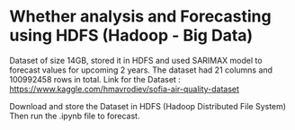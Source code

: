 # Whether analysis and Forecasting using HDFS (Hadoop - Big Data)
Dataset of size 14GB, stored it in HDFS and used SARIMAX model to forecast values for upcoming 2 years. The dataset had 21 columns and 100992458 rows in total.
Link for the Dataset : https://www.kaggle.com/hmavrodiev/sofia-air-quality-dataset 

Download and store the Dataset in HDFS (Hadoop Distributed File System)
Then run the .ipynb file to forecast.
